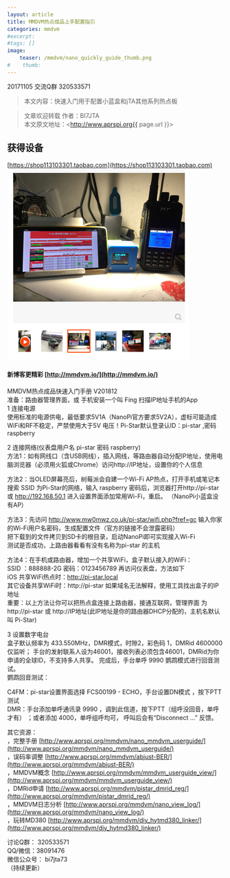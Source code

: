 ```yaml
---
layout: article
title: MMDVM热点成品上手配置指引
categories: mmdvm
#excerpt:
#tags: []
image:
    teaser: /mmdvm/nano_quickly_guide_thumb.png
#    thumb:
---
```


20171105 交流Q群 320533571     

> 本文内容：快速入门用于配置小蓝盒和jTA其他系列热点板

> 文章欢迎转载
> 作者：BI7JTA  
> 本文原文地址：<http://www.aprspi.org{{ page.url }}>   

## 获得设备     
[https://shop113103301.taobao.com](https://shop113103301.taobao.com)  
![图片装载中](/images/mmdvm/nano_userguide_taobao.png)      

#### 新博客更精彩 [http://mmdvm.io/](http://mmdvm.io/)   

MMDVM热点成品快速入门手册 V201812  
准备：路由器管理界面，或 手机安装一个叫 Fing 扫描IP地址手机的App  
1 连接电源    
使用标准的电源供电，最低要求5V1A（NanoPi官方要求5V2A），虚标可能造成WiFi和RF不稳定，严禁使用大于5V 电压！Pi-Star默认登录认ID：pi-star ,密码 raspberry  
  
2 连接网络(仪表盘用户名 pi-star 密码 raspberry)   
方法1：如有网线口（含USB网线），插入网线，等路由器自动分配IP地址，使用电脑浏览器（必须用火狐或Chrome）访问http://IP地址，设置你的个人信息  
  
方法2：当OLED屏幕亮后，树莓派会自建一个Wi-Fi AP热点，打开手机或笔记本搜索 SSID 为Pi-Star的网络，输入 raspberry 密码后，浏览器打开http://pi-star 或 http://192.168.50.1  进入设置界面添加常用Wi-Fi，重启。  （NanoPi小蓝盒没有AP）

方法3：先访问 http://www.mw0mwz.co.uk/pi-star/wifi.php?fref=gc 输入你家的Wi-Fi用户名密码，生成配置文件（官方的链接不会泄露密码）  
把下载到的文件拷贝到SD卡的根目录，启动NanoPi即可实现接入Wi-Fi  
测试是否成功，上路由器看看有没有名称为pi-star 的主机  
  
方法4：在手机或路由器，增加一个共享WiFi，盒子默认接入的WiFi：   
SSID ：888888-2G 密码：0123456789 再访问仪表盘，方法如下   
iOS 共享WiFi热点时：http://pi-star.local  
其它设备共享WiFi时：http://pi-star 如果域名无法解释，使用工具找出盒子的IP地址  
重要：以上方法让你可以把热点盒连接上路由器，接通互联网，管理界面 为http://pi-star 或 http://IP地址(此IP地址是你的路由器DHCP分配的，主机名默认叫 Pi-Star)  
  
3 设置数字电台  
盒子默认频率为 433.550MHz，DMR模式，时隙2，彩色码 1，DMRid 4600000仅监听； 手台的发射联系人设为46001，接收列表必须包含46001，DMRid为你申请的全球ID，不支持多人共享。 完成后，手台单呼 9990 鹦鹉模式进行回音测试。   
鹦鹉回音测试：   
  
C4FM：pi-star设置界面选择 FCS00199 - ECHO，手台设置DN模式 ，按下PTT测试   
DMR：手台添加单呼通讯录 9990 ，调到此信道，按下PTT（组呼没回音，单呼才有） ；或者添加 4000，单呼组呼均可，  呼叫后会有“Disconnect …” 反馈。   
  
其它资源：  
，完整手册 [http://www.aprspi.org/mmdvm/nano_mmdvm_userguide/](http://www.aprspi.org/mmdvm/nano_mmdvm_userguide/)    
，误码率调整 [http://www.aprspi.org/mmdvm/abjust-BER/](http://www.aprspi.org/mmdvm/abjust-BER/)    
，MMDVM概念 [http://www.aprspi.org/mmdvm/mmdvm_userguide_view/](http://www.aprspi.org/mmdvm/mmdvm_userguide_view/)  
，DMRid申请 [http://www.aprspi.org/mmdvm/pistar_dmrid_reg/](http://www.aprspi.org/mmdvm/pistar_dmrid_reg/)  
，MMDVM日志分析 [http://www.aprspi.org/mmdvm/nano_view_log/](http://www.aprspi.org/mmdvm/nano_view_log/)  
，玩转MD380 [http://www.aprspi.org/mmdvm/diy_hytmd380_linker/](http://www.aprspi.org/mmdvm/diy_hytmd380_linker/)  

讨论Q群： 320533571   
QQ/微信：38091476  
微信公众号： bi7jta73  
（持续更新）







